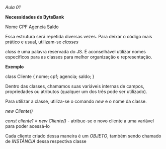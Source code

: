 *Aula 01*

**Necessidades do ByteBank**

Nome
CPF
Agencia
Saldo

Essa estrutura será repetida diversas vezes. Para deixar o código mais prático e usual, utilizam-se _classes_

_class_ é uma palavra reservada do JS. É aconselhável utilizar nomes específicos para as classes para melhor organização e representação.

**Exemplo**

class Cliente {
    nome;
    cpf;
    agencia;
    saldo;
}

Dentro das classes, chamamos suas variáveis internas de campos, propriedades ou atributos (qualquer um dos três pode ser utilizado).

Para utilizar a classe, utiliza-se o comando *new* e o nome da classe.

*new Cliente()*

_const cliente1 = new Cliente()_ - atribue-se o novo cliente a uma variável para poder acessá-lo

Cada cliente criado dessa maneira é um _OBJETO_, também sendo chamado de _INSTÂNCIA_ dessa respectiva classe